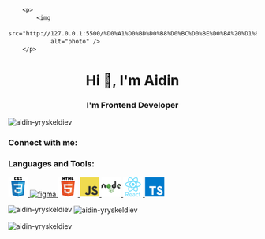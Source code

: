 		<p>
			<img
				src="http://127.0.0.1:5500/%D0%A1%D0%BD%D0%B8%D0%BC%D0%BE%D0%BA%20%D1%8D%D0%BA%D1%80%D0%B0%D0%BD%D0%B0%20(35).png"
				alt="photo" />
		</p>
<h1 align="center">Hi 👋, I'm Aidin</h1>
<h3 align="center">I'm Frontend Developer</h3>

<p align="left"> <img src="https://komarev.com/ghpvc/?username=aidin-yryskeldiev&label=Profile%20views&color=0e75b6&style=flat" alt="aidin-yryskeldiev" /> </p>

<h3 align="left">Connect with me:</h3>
<p align="left">
</p>

<h3 align="left">Languages and Tools:</h3>
<p align="left"> <a href="https://www.w3schools.com/css/" target="_blank" rel="noreferrer"> <img src="https://raw.githubusercontent.com/devicons/devicon/master/icons/css3/css3-original-wordmark.svg" alt="css3" width="40" height="40"/> </a> <a href="https://www.figma.com/" target="_blank" rel="noreferrer"> <img src="https://www.vectorlogo.zone/logos/figma/figma-icon.svg" alt="figma" width="40" height="40"/> </a> <a href="https://www.w3.org/html/" target="_blank" rel="noreferrer"> <img src="https://raw.githubusercontent.com/devicons/devicon/master/icons/html5/html5-original-wordmark.svg" alt="html5" width="40" height="40"/> </a> <a href="https://developer.mozilla.org/en-US/docs/Web/JavaScript" target="_blank" rel="noreferrer"> <img src="https://raw.githubusercontent.com/devicons/devicon/master/icons/javascript/javascript-original.svg" alt="javascript" width="40" height="40"/> </a> <a href="https://nodejs.org" target="_blank" rel="noreferrer"> <img src="https://raw.githubusercontent.com/devicons/devicon/master/icons/nodejs/nodejs-original-wordmark.svg" alt="nodejs" width="40" height="40"/> </a> <a href="https://reactjs.org/" target="_blank" rel="noreferrer"> <img src="https://raw.githubusercontent.com/devicons/devicon/master/icons/react/react-original-wordmark.svg" alt="react" width="40" height="40"/> </a> <a href="https://www.typescriptlang.org/" target="_blank" rel="noreferrer"> <img src="https://raw.githubusercontent.com/devicons/devicon/master/icons/typescript/typescript-original.svg" alt="typescript" width="40" height="40"/> </a> </p>

<p><img align="left" src="https://github-readme-stats.vercel.app/api/top-langs?username=aidin-yryskeldiev&show_icons=true&locale=en&layout=compact" alt="aidin-yryskeldiev" /></p>

<p>&nbsp;<img align="center" src="https://github-readme-stats.vercel.app/api?username=aidin-yryskeldiev&show_icons=true&locale=en" alt="aidin-yryskeldiev" /></p>

<p><img align="center" src="https://github-readme-streak-stats.herokuapp.com/?user=aidin-yryskeldiev&" alt="aidin-yryskeldiev" /></p>

